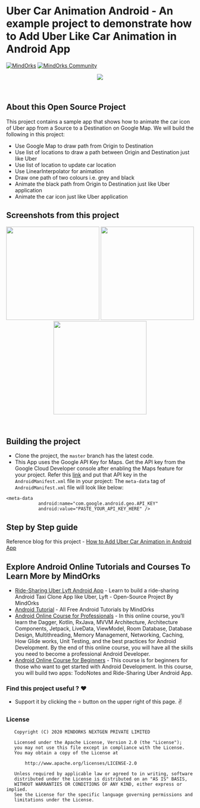 # Uber Car Animation Android - An example project to demonstrate how to Add Uber Like Car Animation in Android App
[![MindOrks](https://img.shields.io/badge/mindorks-opensource-blue.svg)](https://mindorks.com/open-source-projects)
[![MindOrks Community](https://img.shields.io/badge/join-community-blue.svg)](https://mindorks.com/join-community)

<p align="center">
    <img src="https://github.com/MindorksOpenSource/Uber-Car-Animation-Android/blob/master/assets/how-to-add-uber-car-animation-in-android-app-banner.jpg">
</p>
<br>

## About this Open Source Project  
This project contains a sample app that shows how to animate the car icon of Uber app from a Source to a Destination on Google Map. We will build the following in this project:  
* Use Google Map to draw path from Origin to Destination
* Use list of locations to draw a path between Origin and Destination just like Uber
* Use list of location to update car location 
* Use LinearInterpolator for animation
* Draw one path of two colours i.e. grey and black
* Animate the black path from Origin to Destination just like Uber application
* Animate the car icon just like Uber application

## Screenshots from this project

<p align="center">
  <img src="https://github.com/MindorksOpenSource/Uber-Car-Animation-Android/blob/master/assets/how-to-add-uber-car-animation-in-android-app-draw-path.jpg" width="250">
  <img src="https://github.com/MindorksOpenSource/Uber-Car-Animation-Android/blob/master/assets/how-to-add-uber-car-animation-in-android-app-moving-car.jpg" width="250">
  <img src="https://github.com/MindorksOpenSource/Uber-Car-Animation-Android/blob/master/assets/how-to-add-uber-car-animation-in-android-app-gif.gif" width="250">
</p>
<br>

## Building the project
* Clone the project, the `master` branch has the latest code.
* This App uses the Google API Key for Maps. Get the API key from the Google Cloud Developer console after enabling the Maps feature for your project. Refer this [link](https://developers.google.com/maps/documentation/directions/get-api-key) and put that API key in the `AndroidManifest.xml` file in your project:
The `meta-data` tag of `AndroidManifest.xml` file will look like below:
```
<meta-data
            android:name="com.google.android.geo.API_KEY"
            android:value="PASTE_YOUR_API_KEY_HERE" />
```

## Step by Step guide  
Reference blog for this project - [How to Add Uber Car Animation in Android App](https://blog.mindorks.com/how-to-add-uber-car-animation-in-android-app)

## Explore Android Online Tutorials and Courses To Learn More by MindOrks
* [Ride-Sharing Uber Lyft Android App](https://github.com/MindorksOpenSource/ridesharing-uber-lyft-app) - Learn to build a ride-sharing Android Taxi Clone App like Uber, Lyft - Open-Source Project By MindOrks
* [Android Tutorial](https://mindorks.com/android-tutorial) - All Free Android Tutorials by MindOrks
* [Android Online Course for Professionals](https://bootcamp.mindorks.com) - In this online course, you’ll learn the Dagger, Kotlin, RxJava, MVVM Architecture, Architecture Components, Jetpack, LiveData, ViewModel, Room Database, Database Design, Multithreading, Memory Management, Networking, Caching, How Glide works, Unit Testing, and the best practices for Android Development. By the end of this online course, you will have all the skills you need to become a professional Android Developer.
* [Android Online Course for Beginners](https://bootcamp.mindorks.com/android-training-for-beginners) - This course is for beginners for those who want to get started with Android Development. In this course, you will build two apps: TodoNotes and Ride-Sharing Uber Android App.

### Find this project useful ? :heart:

* Support it by clicking the :star: button on the upper right of this page. :v:

### License
```
   Copyright (C) 2020 MINDORKS NEXTGEN PRIVATE LIMITED

   Licensed under the Apache License, Version 2.0 (the "License");
   you may not use this file except in compliance with the License.
   You may obtain a copy of the License at

       http://www.apache.org/licenses/LICENSE-2.0

   Unless required by applicable law or agreed to in writing, software
   distributed under the License is distributed on an "AS IS" BASIS,
   WITHOUT WARRANTIES OR CONDITIONS OF ANY KIND, either express or implied.
   See the License for the specific language governing permissions and
   limitations under the License.
```
